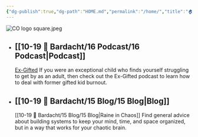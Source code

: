```yaml
---
{"dg-publish":true,"dg-path":"HOME.md","permalink":"/home/","title":"🏠 HOME","pinned":true,"contentClasses":"dashboard","tags":["gardenEntry"],"noteIcon":"","created":"2021-10-13","updated":"2023-07-13T22:43:42.895-04:00"}
---
```



![CO logo square.jpeg](https://i.imgur.com/40sy8OG.jpg)

- ## [[10-19 💢 Bardacht/16 Podcast/16 Podcast\|Podcast]]
  [Ex-Gifted](https://exgifted.com/)
  If you were an exceptional child who finds yourself struggling to get by as an adult, then check out the Ex-Gifted podcast to learn how to deal with former gifted kid burnout.

- ## [[10-19 💢 Bardacht/15 Blog/15 Blog\|Blog]]
  [[10-19 💢 Bardacht/15 Blog/15 Blog\|Raine in Chaos]]
  Find general advice about building systems to keep your mind, time, and space organized, but in a way that works for your chaotic brain.





